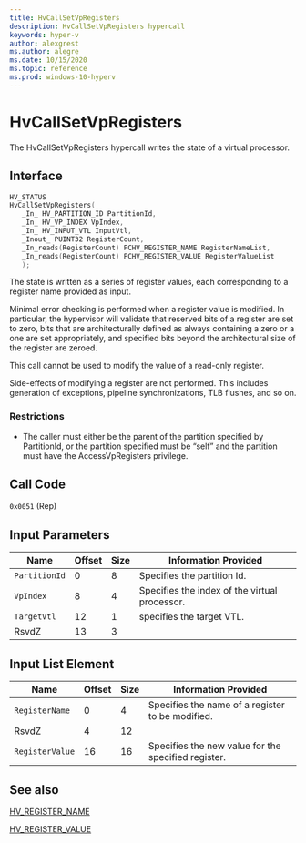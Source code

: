 ```yaml
---
title: HvCallSetVpRegisters
description: HvCallSetVpRegisters hypercall
keywords: hyper-v
author: alexgrest
ms.author: alegre
ms.date: 10/15/2020
ms.topic: reference
ms.prod: windows-10-hyperv
---
```


# HvCallSetVpRegisters

The HvCallSetVpRegisters hypercall writes the state of a virtual processor.

## Interface

 ```c
HV_STATUS
HvCallSetVpRegisters(
    _In_ HV_PARTITION_ID PartitionId,
    _In_ HV_VP_INDEX VpIndex,
    _In_ HV_INPUT_VTL InputVtl,
    _Inout_ PUINT32 RegisterCount,
    _In_reads(RegisterCount) PCHV_REGISTER_NAME RegisterNameList,
    _In_reads(RegisterCount) PCHV_REGISTER_VALUE RegisterValueList
    );
 ```

The state is written as a series of register values, each corresponding to a register name provided as input.

Minimal error checking is performed when a register value is modified. In particular, the hypervisor will validate that reserved bits of a register are set to zero, bits that are architecturally defined as always containing a zero or a one are set appropriately, and specified bits beyond the architectural size of the register are zeroed.

This call cannot be used to modify the value of a read-only register.

Side-effects of modifying a register are not performed. This includes generation of exceptions, pipeline synchronizations, TLB flushes, and so on.

### Restrictions

- The caller must either be the parent of the partition specified by PartitionId, or the partition specified must be “self” and the partition must have the AccessVpRegisters privilege.

## Call Code

`0x0051` (Rep)

## Input Parameters

| Name                    | Offset     | Size     | Information Provided                      |
|-------------------------|------------|----------|-------------------------------------------|
| `PartitionId`           | 0          | 8        | Specifies the partition Id.               |
| `VpIndex`               | 8          | 4        | Specifies the index of the virtual processor. |
| `TargetVtl`             | 12         | 1        | specifies the target VTL.                 |
| RsvdZ                   | 13         | 3        |                                           |

## Input List Element

| Name                    | Offset     | Size     | Information Provided                      |
|-------------------------|------------|----------|-------------------------------------------|
| `RegisterName`          | 0          | 4        | Specifies the name of a register to be modified. |
| RsvdZ                   | 4          | 12       |                                           |
| `RegisterValue`         | 16         | 16       | Specifies the new value for the specified register. |

## See also

[HV_REGISTER_NAME](../datatypes/HV_REGISTER_NAME.md)

[HV_REGISTER_VALUE](../datatypes/HV_REGISTER_VALUE.md)
